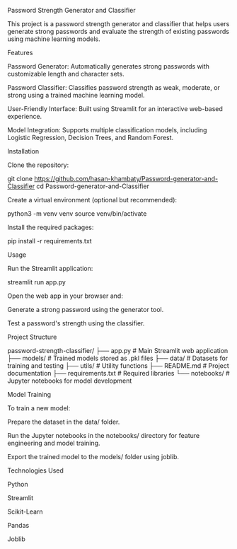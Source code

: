 Password Strength Generator and Classifier

This project is a password strength generator and classifier that helps users generate strong passwords and evaluate the strength of existing passwords using machine learning models.

Features

Password Generator: Automatically generates strong passwords with customizable length and character sets.

Password Classifier: Classifies password strength as weak, moderate, or strong using a trained machine learning model.

User-Friendly Interface: Built using Streamlit for an interactive web-based experience.

Model Integration: Supports multiple classification models, including Logistic Regression, Decision Trees, and Random Forest.

Installation

Clone the repository:

git clone https://github.com/hasan-khambaty/Password-generator-and-Classifier
cd Password-generator-and-Classifier

Create a virtual environment (optional but recommended):

python3 -m venv venv
source venv/bin/activate

Install the required packages:

pip install -r requirements.txt

Usage

Run the Streamlit application:

streamlit run app.py

Open the web app in your browser and:

Generate a strong password using the generator tool.

Test a password's strength using the classifier.

Project Structure

password-strength-classifier/
├── app.py                 # Main Streamlit web application
├── models/                # Trained models stored as .pkl files
├── data/                  # Datasets for training and testing
├── utils/                 # Utility functions
├── README.md              # Project documentation
├── requirements.txt       # Required libraries
└── notebooks/             # Jupyter notebooks for model development

Model Training

To train a new model:

Prepare the dataset in the data/ folder.

Run the Jupyter notebooks in the notebooks/ directory for feature engineering and model training.

Export the trained model to the models/ folder using joblib.

Technologies Used

Python

Streamlit

Scikit-Learn

Pandas

Joblib

